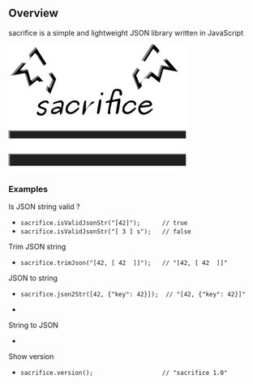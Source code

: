## Overview
sacrifice is a simple and lightweight JSON library written in JavaScript

![sacrifice](https://github.com/SamuraiDangyo/sacrifice/blob/master/logo.jpg)

### Examples
Is JSON string valid ?
- ```sacrifice.isValidJsonStr("[42]");      // true```
- ```sacrifice.isValidJsonStr("[ 3 ] s");   // false```

Trim JSON string
- ```sacrifice.trimJson("[42, [ 42  ]]");   // "[42, [ 42  ]]"```

JSON to string
- ```sacrifice.json2Str([42, {"key": 42}]);  // "[42, {"key": 42}]"```
- ```sacrifice.json2Str([42, function(){}]); // undefined ( see: *sacrifice.errorMSg* )

String to JSON
- ```sacrifice.str2Json("4 2");              // undefined ( see: *sacrifice.errorMSg* )

Show version
- ```sacrifice.version();                   // "sacrifice 1.0"```
